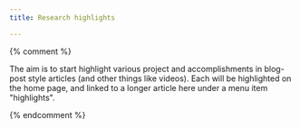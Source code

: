 ```yaml
---
title: Research highlights

---
```



{% comment %}

The aim is to start highlight various project and accomplishments in blog-post style articles (and other things like 
videos). Each will be highlighted on the home page, and linked to a longer article here under a menu item "highlights".

{% endcomment %}